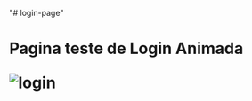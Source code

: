 "# login-page" 

<h1> Pagina teste de Login Animada <h1\>
  
  <br>
  
![login](https://user-images.githubusercontent.com/130285446/234918248-c90f3a08-1c27-4e5b-86cb-f6789d815de9.png)
